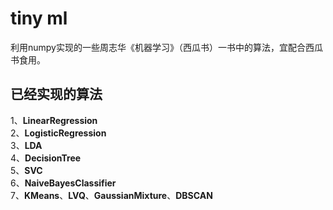 # tiny ml
利用numpy实现的一些周志华《机器学习》（西瓜书）一书中的算法，宜配合西瓜书食用。
## 已经实现的算法
1、**LinearRegression**  
2、**LogisticRegression**  
3、**LDA**  
4、**DecisionTree**  
5、**SVC**  
6、**NaiveBayesClassifier**  
7、**KMeans**、**LVQ**、**GaussianMixture**、**DBSCAN**
